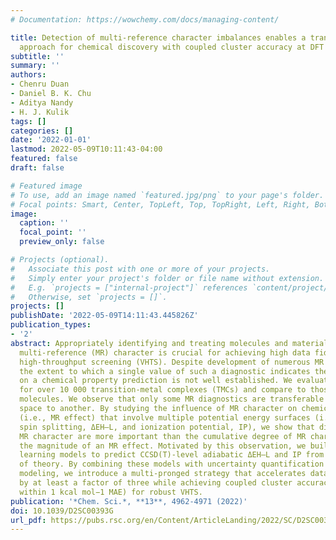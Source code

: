 ```yaml
---
# Documentation: https://wowchemy.com/docs/managing-content/

title: Detection of multi-reference character imbalances enables a transfer learning
  approach for chemical discovery with coupled cluster accuracy at DFT cost
subtitle: ''
summary: ''
authors:
- Chenru Duan
- Daniel B. K. Chu
- Aditya Nandy
- H. J. Kulik
tags: []
categories: []
date: '2022-01-01'
lastmod: 2022-05-09T10:11:43-04:00
featured: false
draft: false

# Featured image
# To use, add an image named `featured.jpg/png` to your page's folder.
# Focal points: Smart, Center, TopLeft, Top, TopRight, Left, Right, BottomLeft, Bottom, BottomRight.
image:
  caption: ''
  focal_point: ''
  preview_only: false

# Projects (optional).
#   Associate this post with one or more of your projects.
#   Simply enter your project's folder or file name without extension.
#   E.g. `projects = ["internal-project"]` references `content/project/deep-learning/index.md`.
#   Otherwise, set `projects = []`.
projects: []
publishDate: '2022-05-09T14:11:43.445826Z'
publication_types:
- '2'
abstract: Appropriately identifying and treating molecules and materials with significant
  multi-reference (MR) character is crucial for achieving high data fidelity in virtual
  high-throughput screening (VHTS). Despite development of numerous MR diagnostics,
  the extent to which a single value of such a diagnostic indicates the MR effect
  on a chemical property prediction is not well established. We evaluate MR diagnostics
  for over 10 000 transition-metal complexes (TMCs) and compare to those for organic
  molecules. We observe that only some MR diagnostics are transferable from one chemical
  space to another. By studying the influence of MR character on chemical properties
  (i.e., MR effect) that involve multiple potential energy surfaces (i.e., adiabatic
  spin splitting, ΔEH–L, and ionization potential, IP), we show that differences in
  MR character are more important than the cumulative degree of MR character in predicting
  the magnitude of an MR effect. Motivated by this observation, we build transfer
  learning models to predict CCSD(T)-level adiabatic ΔEH–L and IP from lower levels
  of theory. By combining these models with uncertainty quantification and multi-level
  modeling, we introduce a multi-pronged strategy that accelerates data acquisition
  by at least a factor of three while achieving coupled cluster accuracy (i.e., to
  within 1 kcal mol−1 MAE) for robust VHTS.
publication: '*Chem. Sci.*, **13**, 4962-4971 (2022)'
doi: 10.1039/D2SC00393G
url_pdf: https://pubs.rsc.org/en/Content/ArticleLanding/2022/SC/D2SC00393G
---
```

